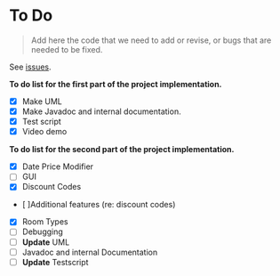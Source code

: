# To Do

> Add here the code that we need to add or revise, or bugs that are needed to be fixed.

See [issues](https://github.com/zrygan/CCPROG3-MCOs/issues).

**To do list for the first part of the project implementation.**

- [X] Make UML
- [X] Make Javadoc and internal documentation.
- [X] Test script
- [X] Video demo

**To do list for the second part of the project implementation.**

- [X] Date Price Modifier
- [ ] GUI
- [X] Discount Codes
- [ ]Additional features (re: discount codes)
- [X] Room Types
- [ ] Debugging
- [ ] **Update** UML
- [ ] Javadoc and internal Documentation
- [ ] **Update** Testscript
